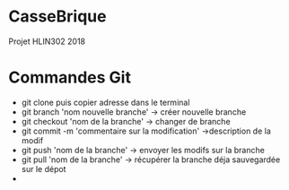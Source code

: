 # CasseBrique
Projet HLIN302 2018

# Commandes Git
- git clone puis copier adresse dans le terminal
- git branch 'nom nouvelle branche' -> créer nouvelle branche
- git checkout 'nom de la branche' -> changer de branche
- git commit -m 'commentaire sur la modification' ->description de la modif
- git push 'nom de la branche' -> envoyer les modifs sur la branche
- git pull 'nom de la branche' -> récupérer la branche déja sauvegardée sur le dépot
- 
